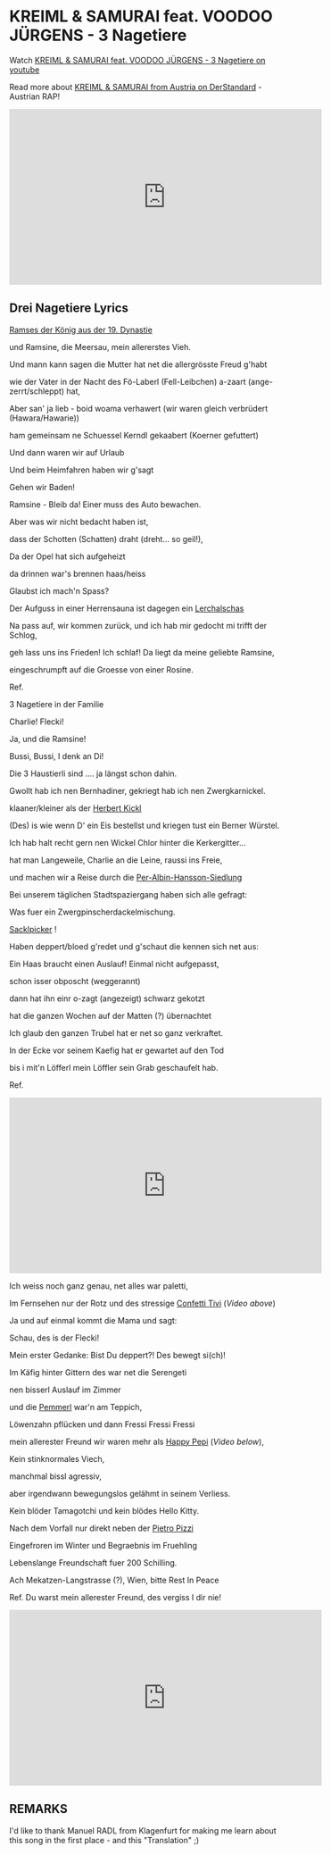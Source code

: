 # KREIML & SAMURAI feat. VOODOO JÜRGENS - 3 Nagetiere

Watch [KREIML & SAMURAI feat. VOODOO JÜRGENS - 3 Nagetiere on youtube](https://www.youtube.com/watch?v=MFBQsiI8Dds)

Read more about [KREIML & SAMURAI from Austria on DerStandard](https://www.derstandard.de/story/2000114780353/kreiml-samurai-und-das-phaenomen-des-dialektrap) - Austrian RAP!

<iframe width="560" height="315" src="https://www.youtube.com/embed/MFBQsiI8Dds" title="YouTube video player" frameborder="0" allow="accelerometer; autoplay; clipboard-write; encrypted-media; gyroscope; picture-in-picture" allowfullscreen></iframe>

## Drei Nagetiere Lyrics

[Ramses der König aus der 19. Dynastie](https://en.wikipedia.org/wiki/Ramesses_II)

und Ramsine, die Meersau, mein allererstes Vieh.

Und mann kann sagen die Mutter hat net die allergrösste Freud g'habt

wie der Vater in der Nacht des Fö-Laberl (Fell-Leibchen) a-zaart (ange-zerrt/schleppt) hat,

Aber san' ja lieb - boid woama verhawert (wir waren gleich verbrüdert (Hawara/Hawarie))

ham gemeinsam ne Schuessel Kerndl gekaabert (Koerner gefuttert)

Und dann waren wir auf Urlaub

Und beim Heimfahren haben wir g'sagt

Gehen wir Baden!

Ramsine - Bleib da! Einer muss des Auto bewachen.

Aber was wir nicht bedacht haben ist,

dass der Schotten (Schatten) draht (dreht... so geil!),

Da der Opel hat sich aufgeheizt

da drinnen war's brennen haas/heiss

Glaubst ich mach'n Spass?

Der Aufguss in einer Herrensauna ist dagegen ein [Lerchalschas](https://echtwien.at/de/wiener-sprache/lexikon/L/1659)

Na pass auf, wir kommen zurück, und ich hab mir gedocht mi trifft der Schlog,

geh lass uns ins Frieden! Ich schlaf!  Da liegt da meine geliebte Ramsine,

eingeschrumpft auf die Groesse von einer Rosine.



Ref.

3 Nagetiere in der Familie

Charlie! Flecki!

Ja, und die Ramsine!

Bussi, Bussi, I denk an Di!

Die 3 Haustierli sind .... ja längst schon dahin.

Gwollt hab ich nen Bernhadiner, gekriegt hab ich nen Zwergkarnickel.

klaaner/kleiner als der [Herbert Kickl](https://en.wikipedia.org/wiki/Herbert_Kickl)

(Des) is wie wenn D' ein Eis bestellst und kriegen tust ein Berner Würstel.

Ich hab halt recht gern nen Wickel Chlor hinter die Kerkergitter...

hat man Langeweile, Charlie an die Leine, raussi ins Freie,

und machen wir a Reise durch die [Per-Albin-Hansson-Siedlung](https://www.wikiwand.com/de/Per-Albin-Hansson-Siedlung)

Bei unserem täglichen Stadtspaziergang haben sich alle gefragt:

Was fuer ein Zwergpinscherdackelmischung.

[Sacklpicker](https://de.wiktionary.org/wiki/Sacklpicker) !

Haben deppert/bloed g'redet und g'schaut die kennen sich net aus:

Ein Haas braucht einen Auslauf! Einmal nicht aufgepasst,

schon isser obposcht (weggerannt)

dann hat ihn einr o-zagt (angezeigt) schwarz gekotzt

hat die ganzen Wochen auf der Matten (?) übernachtet

Ich glaub den ganzen Trubel hat er net so ganz verkraftet.

In der Ecke vor seinem Kaefig hat er gewartet auf den Tod

bis i mit'n Löfferl mein Löffler sein Grab geschaufelt hab.

Ref.

<iframe width="560" height="315" src="https://www.youtube.com/embed/QfkRMrWkm0Y" title="YouTube video player" frameborder="0" allow="accelerometer; autoplay; clipboard-write; encrypted-media; gyroscope; picture-in-picture" allowfullscreen></iframe>

Ich weiss noch ganz genau, net alles war paletti,

Im Fernsehen nur der Rotz und des stressige [Confetti Tivi](https://www.youtube.com/watch?v=QfkRMrWkm0Y) (*Video above*)

Ja und auf einmal kommt die Mama und sagt:

Schau, des is der Flecki!

Mein erster Gedanke: Bist Du deppert?! Des bewegt si(ch)!

Im Käfig hinter Gittern des war net die Serengeti

nen bisserl Auslauf im Zimmer

und die [Pemmerl](https://www.rindvieh.com/Derb-vulgaer/Hundstruemmerl) war'n am Teppich,

Löwenzahn pflücken und dann Fressi Fressi Fressi

mein allerester Freund wir waren mehr als [Happy Pepi](https://www.youtube.com/watch?v=uqlU45zOW54) (*Video below*),

Kein stinknormales Viech,

manchmal bissl agressiv,

aber irgendwann bewegungslos gelähmt in seinem Verliess.

Kein blöder Tamagotchi und kein blödes Hello Kitty.

Nach dem Vorfall nur direkt neben der [Pietro Pizzi](https://www.oetker.at/at-de/unsere-produkte/pietro-pizzi/margherita-klassik)

Eingefroren im Winter und Begraebnis im Fruehling

Lebenslange Freundschaft fuer 200 Schilling.

Ach Mekatzen-Langstrasse (?), Wien, bitte Rest In Peace

Ref.
Du warst mein allerester Freund, des vergiss I dir nie!

<iframe width="560" height="315" src="https://www.youtube.com/embed/uqlU45zOW54" title="YouTube video player" frameborder="0" allow="accelerometer; autoplay; clipboard-write; encrypted-media; gyroscope; picture-in-picture" allowfullscreen></iframe>


## REMARKS

I'd like to thank Manuel RADL from Klagenfurt for making me learn about this song in the first place - and this "Translation" ;)
